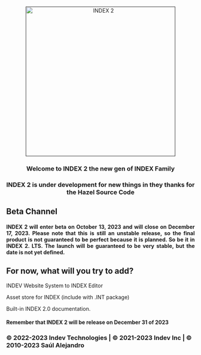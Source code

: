 <p align="center">
  <a href="">
    <img src="https://github.com/INDEV-Technologies/INDEX/assets/126918321/6ce46802-adac-4a3d-9c94-b97dba722723" width="400" alt="INDEX 2">
  </a>
</p>

<h3 align="center">Welcome to INDEX 2 the new gen of INDEX Family</h3>
<h3 align="center">INDEX 2 is under development for new things in they thanks for the Hazel Source Code</h3>
<h2>Beta Channel</h2>
<h4 align="justify">INDEX 2 will enter beta on October 13, 2023 and will close on December 17, 2023. Please note that this is still an unstable release, so the final product is not guaranteed to be perfect because it is planned. So be it in INDEX 2. LTS. The launch will be guaranteed to be very stable, but the date is not yet defined.</h3>

<h2>For now, what will you try to add?</h2>
<p>INDEV Website System to INDEX Editor</p>
<p>Asset store for INDEX (include with .INT package)</p>
<p>Built-in INDEX 2.0 documentation.</p>
<h4>Remember that INDEX 2 will be release on December 31 of 2023</h3>
<h3>© 2022-2023 Indev Technologies | © 2021-2023 Indev Inc | © 2010-2023 Saúl Alejandro</h4>
<br/>
</p>
